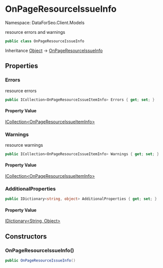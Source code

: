 # OnPageResourceIssueInfo

Namespace: DataForSeo.Client.Models

resource errors and warnings

```csharp
public class OnPageResourceIssueInfo
```

Inheritance [Object](https://docs.microsoft.com/en-us/dotnet/api/system.object) → [OnPageResourceIssueInfo](./dataforseo.client.models.onpageresourceissueinfo.md)

## Properties

### **Errors**

resource errors

```csharp
public ICollection<OnPageResourceIssueItemInfo> Errors { get; set; }
```

#### Property Value

[ICollection&lt;OnPageResourceIssueItemInfo&gt;](https://docs.microsoft.com/en-us/dotnet/api/system.collections.generic.icollection-1)<br>

### **Warnings**

resource warnings

```csharp
public ICollection<OnPageResourceIssueItemInfo> Warnings { get; set; }
```

#### Property Value

[ICollection&lt;OnPageResourceIssueItemInfo&gt;](https://docs.microsoft.com/en-us/dotnet/api/system.collections.generic.icollection-1)<br>

### **AdditionalProperties**

```csharp
public IDictionary<string, object> AdditionalProperties { get; set; }
```

#### Property Value

[IDictionary&lt;String, Object&gt;](https://docs.microsoft.com/en-us/dotnet/api/system.collections.generic.idictionary-2)<br>

## Constructors

### **OnPageResourceIssueInfo()**

```csharp
public OnPageResourceIssueInfo()
```

